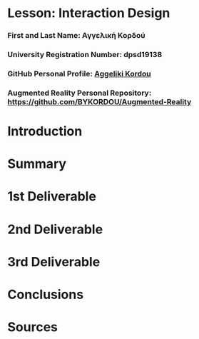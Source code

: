 # Lesson: Interaction Design

### First and Last Name: Αγγελική Κορδού
### University Registration Number: dpsd19138
### GitHub Personal Profile: [Aggeliki Kordou](https://github.com/BYKORDOU/Augmented-Reality)
### Augmented Reality Personal Repository: https://github.com/BYKORDOU/Augmented-Reality

# Introduction

# Summary


# 1st Deliverable


# 2nd Deliverable


# 3rd Deliverable 


# Conclusions


# Sources
